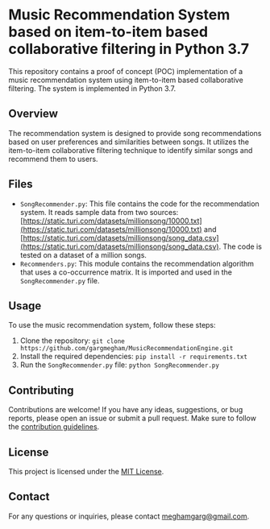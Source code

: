 # Music Recommendation System based on item-to-item based collaborative filtering in Python 3.7

This repository contains a proof of concept (POC) implementation of a music recommendation system using item-to-item based collaborative filtering. The system is implemented in Python 3.7.

## Overview
The recommendation system is designed to provide song recommendations based on user preferences and similarities between songs. It utilizes the item-to-item collaborative filtering technique to identify similar songs and recommend them to users.

## Files
- `SongRecommender.py`: This file contains the code for the recommendation system. It reads sample data from two sources: [https://static.turi.com/datasets/millionsong/10000.txt](https://static.turi.com/datasets/millionsong/10000.txt) and [https://static.turi.com/datasets/millionsong/song_data.csv](https://static.turi.com/datasets/millionsong/song_data.csv). The code is tested on a dataset of a million songs.
- `Recommenders.py`: This module contains the recommendation algorithm that uses a co-occurrence matrix. It is imported and used in the `SongRecommender.py` file.

## Usage
To use the music recommendation system, follow these steps:
1. Clone the repository: `git clone https://github.com/gargmegham/MusicRecommendationEngine.git`
2. Install the required dependencies: `pip install -r requirements.txt`
3. Run the `SongRecommender.py` file: `python SongRecommender.py`

## Contributing

Contributions are welcome! If you have any ideas, suggestions, or bug reports, please open an issue or submit a pull request. Make sure to follow the [contribution guidelines](CONTRIBUTING.md).

## License

This project is licensed under the [MIT License](LICENSE).


## Contact

For any questions or inquiries, please contact [meghamgarg@gmail.com](mailto:meghamgarg@gmail.com).
